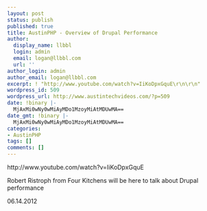 ```yaml
---
layout: post
status: publish
published: true
title: AustinPHP - Overview of Drupal Performance
author:
  display_name: llbbl
  login: admin
  email: logan@llbbl.com
  url: ''
author_login: admin
author_email: logan@llbbl.com
excerpt: ! "http://www.youtube.com/watch?v=IiKoDpxGquE\r\n\r\n"
wordpress_id: 509
wordpress_url: http://www.austintechvideos.com/?p=509
date: !binary |-
  MjAxMi0wNy0wMiAyMDo1MzoyMiAtMDUwMA==
date_gmt: !binary |-
  MjAxMi0wNy0wMiAyMDo1MzoyMiAtMDUwMA==
categories:
- AustinPHP
tags: []
comments: []
---
```

<p>http://www.youtube.com/watch?v=IiKoDpxGquE</p>
<p><a id="more"></a><a id="more-509"></a></p>
<p>Robert Ristroph from Four Kitchens will be here to talk about Drupal performance</p>
<p>06.14.2012</p>
